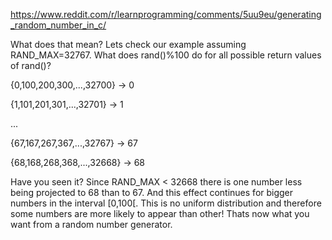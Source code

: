 https://www.reddit.com/r/learnprogramming/comments/5uu9eu/generating_random_number_in_c/

What does that mean? Lets check our example assuming RAND_MAX=32767. What does rand()%100 do for all possible return values of rand()?

{0,100,200,300,...,32700} -> 0

{1,101,201,301,...,32701} -> 1

...

{67,167,267,367,...,32767} -> 67

{68,168,268,368,...,32668} -> 68

Have you seen it? Since RAND_MAX < 32668 there is one number less being projected to 68 than to 67. And this effect continues for bigger numbers in the interval [0,100[. This is no uniform distribution and therefore some numbers are more likely to appear than other! Thats now what you want from a random number generator.